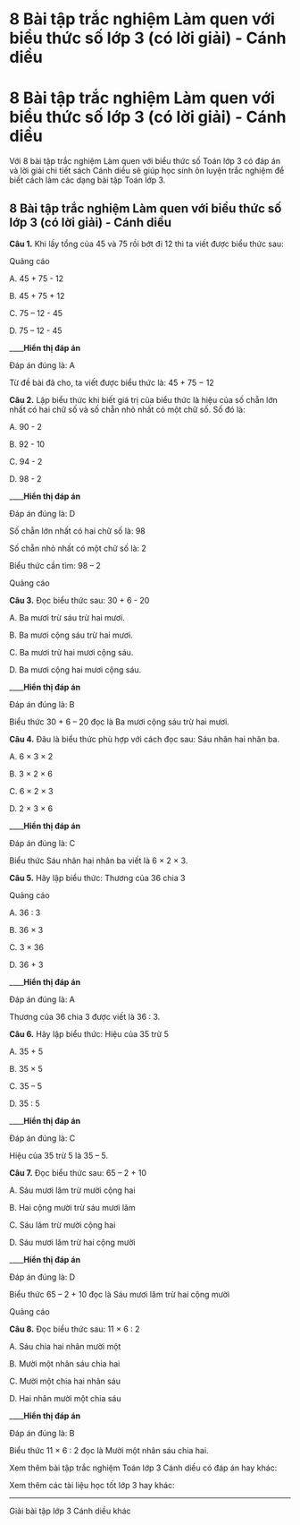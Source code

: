 # 8 Bài tập trắc nghiệm Làm quen với biểu thức số lớp 3 (có lời giải) - Cánh diều

# 8 Bài tập trắc nghiệm Làm quen với biểu thức số lớp 3 (có lời giải) - Cánh diều

Với 8 bài tập trắc nghiệm Làm quen với biểu thức số Toán lớp 3 có đáp án và lời giải chi tiết sách Cánh diều sẽ giúp học sinh ôn luyện trắc nghiệm để biết cách làm các dạng bài tập Toán lớp 3.

## 8 Bài tập trắc nghiệm Làm quen với biểu thức số lớp 3 (có lời giải) - Cánh diều

**Câu 1.** Khi lấy tổng của 45 và 75 rồi bớt đi 12 thì ta viết được biểu thức sau:

Quảng cáo

A. 45 + 75 - 12

B. 45 + 75 + 12

C. 75 – 12 - 45

D. 75 – 12 - 45

____**Hiển thị đáp án**

Đáp án đúng là: A

Từ đề bài đã cho, ta viết được biểu thức là: 45 + 75 − 12

**Câu 2.** Lập biểu thức khi biết giá trị của biểu thức là hiệu của số chẵn lớn nhất có hai chữ số và số chẵn nhỏ nhất có một chữ số. Số đó là: 

A. 90 - 2

B. 92 - 10

C. 94 - 2

D. 98 - 2

____**Hiển thị đáp án**

Đáp án đúng là: D

Số chẵn lớn nhất có hai chữ số là: 98

Số chẵn nhỏ nhất có một chữ số là: 2

Biểu thức cần tìm: 98 – 2 

Quảng cáo

**Câu 3.** Đọc biểu thức sau: 30 + 6 - 20

A. Ba mươi trừ sáu trừ hai mươi.

B. Ba mươi cộng sáu trừ hai mươi.

C. Ba mươi trừ hai mươi cộng sáu.

D. Ba mươi cộng hai mươi cộng sáu.

____**Hiển thị đáp án**

Đáp án đúng là: B

Biểu thức 30 + 6 – 20 đọc là Ba mươi cộng sáu trừ hai mươi.

**Câu 4.** Đâu là biểu thức phù hợp với cách đọc sau: Sáu nhân hai nhân ba.

A. 6 × 3 × 2

B. 3 × 2 × 6 

C. 6 × 2 × 3

D. 2 × 3 × 6

____**Hiển thị đáp án**

Đáp án đúng là: C 

Biểu thức Sáu nhân hai nhân ba viết là 6 × 2 × 3.

**Câu 5.** Hãy lập biểu thức: Thương của 36 chia 3

Quảng cáo

A. 36 : 3

B. 36 × 3

C. 3 × 36

D. 36 + 3

____**Hiển thị đáp án**

Đáp án đúng là: A

Thương của 36 chia 3 được viết là 36 : 3.

**Câu 6.** Hãy lập biểu thức: Hiệu của 35 trừ 5

A. 35 + 5

B. 35 × 5

C. 35 – 5 

D. 35 : 5

____**Hiển thị đáp án**

Đáp án đúng là: C

Hiệu của 35 trừ 5 là 35 – 5.

**Câu 7.** Đọc biểu thức sau: 65 – 2 + 10

A. Sáu mươi lăm trừ mười cộng hai

B. Hai cộng mười trừ sáu mươi lăm

C. Sáu lăm trừ mười cộng hai

D. Sáu mươi lăm trừ hai cộng mười

____**Hiển thị đáp án**

Đáp án đúng là: D

Biểu thức 65 – 2 + 10 đọc là Sáu mươi lăm trừ hai cộng mười

Quảng cáo

**Câu 8.** Đọc biểu thức sau: 11 × 6 : 2

A. Sáu chia hai nhân mười một

B. Mười một nhân sáu chia hai

C. Mười một chia hai nhân sáu

D. Hai nhân mười một chia sáu

____**Hiển thị đáp án**

Đáp án đúng là: B

Biểu thức 11 × 6 : 2 đọc là Mười một nhân sáu chia hai.

Xem thêm bài tập trắc nghiệm Toán lớp 3 Cánh diều có đáp án hay khác:

Xem thêm các tài liệu học tốt lớp 3 hay khác:

* * *

Giải bài tập lớp 3 Cánh diều khác
